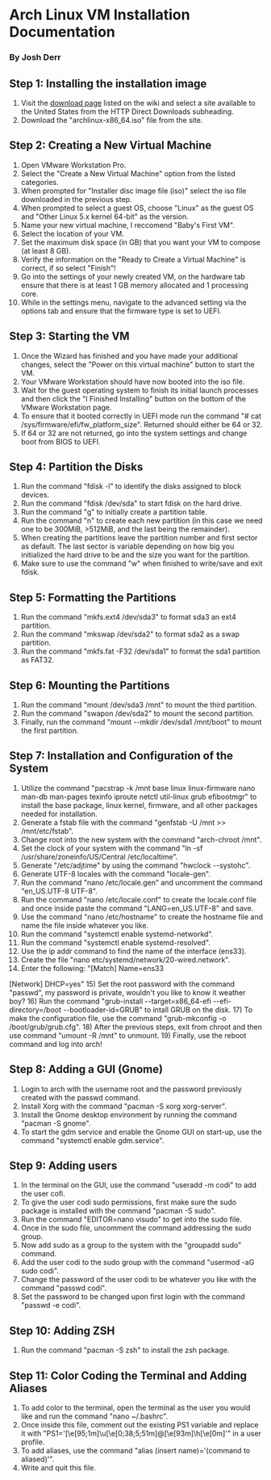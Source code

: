# Arch Linux VM Installation Documentation 
### By Josh Derr

## Step 1: Installing the installation image
1) Visit the [download page](https://archlinux.org/download/) listed on the wiki and select a site available to the United States from the HTTP Direct Downloads subheading.
2) Download the "archlinux-x86_64.iso" file from the site.

## Step 2: Creating a New Virtual Machine
1) Open VMware Workstation Pro.
2) Select the "Create a New Virtual Machine" option from the listed categories.
3) When prompted for "Installer disc image file (iso)" select the iso file downloaded in the previous step.
4) When prompted to select a guest OS, choose "Linux" as the guest OS and "Other Linux 5.x kernel 64-bit" as the version.
5) Name your new virtual machine, I reccomend "Baby's First VM".
6) Select the location of your VM. 
7) Set the maximum disk space (in GB) that you want your VM to compose (at least 8 GB). 
8) Verify the information on the "Ready to Create a Virtual Machine" is correct, if so select "Finish"!
9) Go into the settings of your newly created VM, on the hardware tab ensure that there is at least 1 GB memory allocated and 1 processing core. 
10) While in the settings menu, navigate to the advanced setting via the options tab and ensure that the firmware type is set to UEFI.

## Step 3: Starting the VM
1) Once the Wizard has finished and you have made your additional changes, select the "Power on this virtual machine" button to start the VM.
2) Your VMware Workstation should have now booted into the iso file.
3) Wait for the guest operating system to finish its initial launch processes and then click the "I Finished Installing" button on the bottom of the VMware Workstation page.
4) To ensure that it booted correctly in UEFI mode run the command "# cat /sys/firmware/efi/fw_platform_size". Returned should either be 64 or 32. 
5) If 64 or 32 are not returned, go into the system settings and change boot from BIOS to UEFI.

## Step 4: Partition the Disks
1) Run the command "fdisk -l" to identify the disks assigned to block devices. 
2) Run the command "fdisk /dev/sda" to start fdisk on the hard drive.
3) Run the command "g" to initially create a partition table.
4) Run the command "n" to create each new partition (in this case we need one to be 300MiB, >512MiB, and the last being the remainder).
5) When creating the partitions leave the partition number and first sector as default. The last sector is variable depending on how big you initialized the hard drive to be and the size you want for the partition.
6) Make sure to use the command "w" when finished to write/save and exit fdisk.

## Step 5: Formatting the Partitions
1) Run the command "mkfs.ext4 /dev/sda3" to format sda3 an ext4 partition.
2) Run the command "mkswap /dev/sda2" to format sda2 as a swap partition.
3) Run the command "mkfs.fat -F32 /dev/sda1" to format the sda1 partition as FAT32.

## Step 6: Mounting the Partitions
1) Run the command "mount /dev/sda3 /mnt" to mount the third partition.
2) Run the command "swapon /dev/sda2" to mount the second partition.
3) Finally, run the command "mount --mkdir /dev/sda1 /mnt/boot" to mount the first partition.

## Step 7: Installation and Configuration of the System
1) Utilize the command "pacstrap -k /mnt base linux linux-firmware nano man-db man-pages texinfo iproute netctl util-linux grub efibootmgr" to install the base package, linux kernel, firmware, and all other packages needed for installation.
2) Generate a fstab file with the command "genfstab -U /mnt >> /mnt/etc/fstab".
3) Change root into the new system with the command "arch-chroot /mnt". 
4) Set the clock of your system with the command "ln -sf /usr/share/zoneinfo/US/Central /etc/localtime". 
5) Generate "/etc/adjtime" by using the command "hwclock --systohc".
6) Generate UTF-8 locales with the command "locale-gen".
7) Run the command "nano /etc/locale.gen" and uncomment the command "en_US.UTF-8 UTF-8".
8) Run the command "nano /etc/locale.conf" to create the locale.conf file and once inside paste the command "LANG=en_US.UTF-8" and save.
9) Use the command "nano /etc/hostname" to create the hostname file and name the file inside whatever you like.
10) Run the command "systemctl enable systemd-networkd".
11) Run the command "systemctl enable systemd-resolved".
12) Use the ip addr command to find the name of the interface (ens33).
13) Create the file "nano etc/systemd/network/20-wired.network".
14) Enter the following: 
"[Match]
Name=ens33

[Network]
DHCP=yes"
15) Set the root password with the command "passwd", my password is private, wouldn't you like to know it weather boy?
16) Run the command "grub-install --target=x86_64-efi --efi-directory=/boot --bootloader-id=GRUB" to intall GRUB on the disk.
17) To make the configuration file, use the command "grub-mkconfig -o /boot/grub/grub.cfg".
18) After the previous steps, exit from chroot and then use command "umount -R /mnt" to unmount.
19) Finally, use the reboot command and log into arch!

## Step 8: Adding a GUI (Gnome)
1) Login to arch with the username root and the password previously created with the passwd command.
2) Install Xorg with the command "pacman -S xorg xorg-server".
3) Install the Gnome desktop environment by running the command "pacman -S gnome".
4) To start the gdm service and enable the Gnome GUI on start-up, use the command "systemctl enable gdm.service".

## Step 9: Adding users
1) In the terminal on the GUI, use the command "useradd -m codi" to add the user cofi.
2) To give the user codi sudo permissions, first make sure the sudo package is installed with the command "pacman -S sudo".
3) Run the command "EDITOR=nano visudo" to get into the sudo file.
4) Once in the sudo file, uncomment the command addressing the sudo group.
5) Now add sudo as a group to the system with the "groupadd sudo" command.
6) Add the user codi to the sudo group with the command "usermod -aG sudo codi".
7) Change the password of the user codi to be whatever you like with the command "passwd codi".
8) Set the password to be changed upon first login with the command "passwd -e codi".

## Step 10: Adding ZSH
1) Run the command "pacman -S zsh" to install the zsh package.

## Step 11: Color Coding the Terminal and Adding Aliases
1) To add color to the terminal, open the terminal as the user you would like and run the command "nano ~/.bashrc".
2) Once inside this file, comment out the existing PS1 variable and replace it with "PS1='\[\e[95;1m\]\u\[\e[0;38;5;51m\]@\[\e[93m\]\h\[\e[0m\]'" in a user profile.
3) To add aliases, use the command "alias (insert name)='(command to aliased)'".
4) Write and quit this file.
